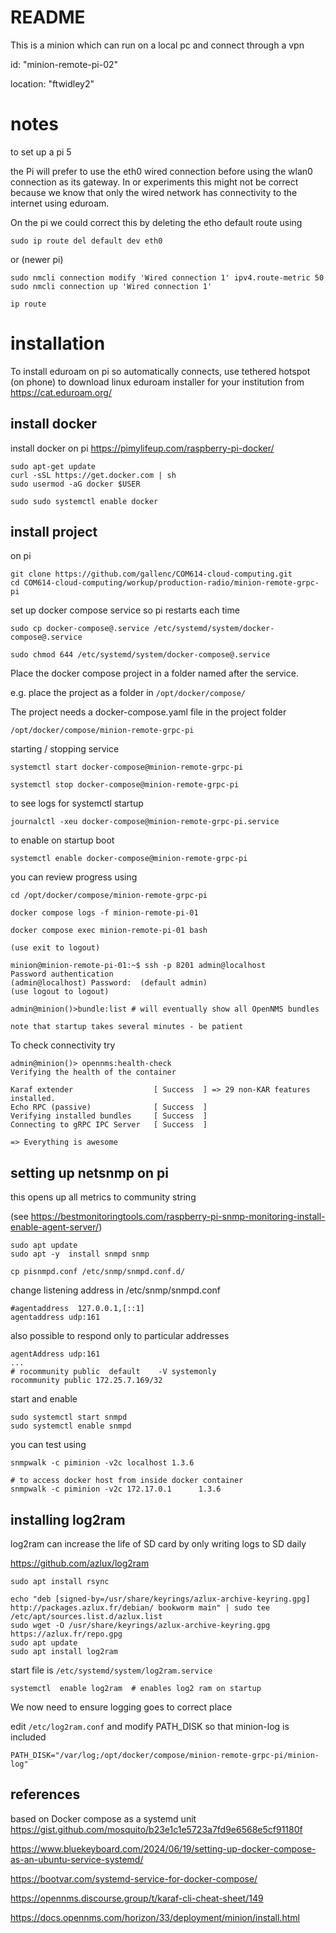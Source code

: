 # README

This is a minion which can run on a local pc and connect through a vpn

id: "minion-remote-pi-02"

location: "ftwidley2"

# notes

to set up a pi 5

the Pi will prefer to use the eth0 wired connection before using the wlan0 connection as its gateway.
In or experiments this might not be correct because we know that only the wired network has connectivity to the internet using eduroam.

On the pi we could correct this by deleting the etho default route using

```
sudo ip route del default dev eth0
```

or (newer pi)

```
sudo nmcli connection modify 'Wired connection 1' ipv4.route-metric 50
sudo nmcli connection up 'Wired connection 1' 

ip route 

```

# installation

To install eduroam on pi so automatically connects, use tethered hotspot (on phone) to download linux eduroam installer for your institution from https://cat.eduroam.org/

## install docker
install docker on pi  https://pimylifeup.com/raspberry-pi-docker/

```
sudo apt-get update
curl -sSL https://get.docker.com | sh
sudo usermod -aG docker $USER

sudo sudo systemctl enable docker

```

## install project

on pi

```
git clone https://github.com/gallenc/COM614-cloud-computing.git
cd COM614-cloud-computing/workup/production-radio/minion-remote-grpc-pi

```

set up docker compose service so pi restarts each time

```
sudo cp docker-compose@.service /etc/systemd/system/docker-compose@.service

sudo chmod 644 /etc/systemd/system/docker-compose@.service
```

Place the docker compose project in a folder named after the service.

e.g. place the project as a folder in `/opt/docker/compose/`

The project needs a docker-compose.yaml file in the project folder

```
/opt/docker/compose/minion-remote-grpc-pi
```

starting / stopping service

```
systemctl start docker-compose@minion-remote-grpc-pi

systemctl stop docker-compose@minion-remote-grpc-pi

```
to see logs for systemctl startup

```
journalctl -xeu docker-compose@minion-remote-grpc-pi.service

```

to enable on startup boot

```
systemctl enable docker-compose@minion-remote-grpc-pi

```
you can review progress using

```
cd /opt/docker/compose/minion-remote-grpc-pi

docker compose logs -f minion-remote-pi-01

docker compose exec minion-remote-pi-01 bash

(use exit to logout)

minion@minion-remote-pi-01:~$ ssh -p 8201 admin@localhost
Password authentication
(admin@localhost) Password:  (default admin)
(use logout to logout)

admin@minion()>bundle:list # will eventually show all OpenNMS bundles

note that startup takes several minutes - be patient

```
To check connectivity try

```
admin@minion()> opennms:health-check                                                                                                     
Verifying the health of the container

Karaf extender                  [ Success  ] => 29 non-KAR features installed. 
Echo RPC (passive)              [ Success  ]
Verifying installed bundles     [ Success  ]
Connecting to gRPC IPC Server   [ Success  ]

=> Everything is awesome
```

## setting up netsnmp on pi

this opens up all metrics to community string

(see https://bestmonitoringtools.com/raspberry-pi-snmp-monitoring-install-enable-agent-server/)

```
sudo apt update
sudo apt -y  install snmpd snmp

cp pisnmpd.conf /etc/snmp/snmpd.conf.d/

```

change listening address in /etc/snmp/snmpd.conf

```
#agentaddress  127.0.0.1,[::1]
agentaddress udp:161
```

also possible to respond only to particular addresses

```
agentAddress udp:161
...
# rocommunity public  default    -V systemonly
rocommunity public 172.25.7.169/32
```


start and enable  

```
sudo systemctl start snmpd
sudo systemctl enable snmpd
```

you can test using

```
snmpwalk -c piminion -v2c localhost 1.3.6

# to access docker host from inside docker container 
snmpwalk -c piminion -v2c 172.17.0.1      1.3.6

```

## installing log2ram

log2ram can increase the life of SD card by only writing logs to SD daily

https://github.com/azlux/log2ram

```
sudo apt install rsync

echo "deb [signed-by=/usr/share/keyrings/azlux-archive-keyring.gpg] http://packages.azlux.fr/debian/ bookworm main" | sudo tee /etc/apt/sources.list.d/azlux.list
sudo wget -O /usr/share/keyrings/azlux-archive-keyring.gpg  https://azlux.fr/repo.gpg
sudo apt update
sudo apt install log2ram

```
start file is `/etc/systemd/system/log2ram.service`

```
systemctl  enable log2ram  # enables log2 ram on startup
```

We now need to ensure logging goes to correct place

edit `/etc/log2ram.conf` and modify PATH_DISK so that minion-log is included

```
PATH_DISK="/var/log;/opt/docker/compose/minion-remote-grpc-pi/minion-log"
```

## references

based on Docker compose as a systemd unit
https://gist.github.com/mosquito/b23e1c1e5723a7fd9e6568e5cf91180f

https://www.bluekeyboard.com/2024/06/19/setting-up-docker-compose-as-an-ubuntu-service-systemd/

https://bootvar.com/systemd-service-for-docker-compose/

https://opennms.discourse.group/t/karaf-cli-cheat-sheet/149

https://docs.opennms.com/horizon/33/deployment/minion/install.html